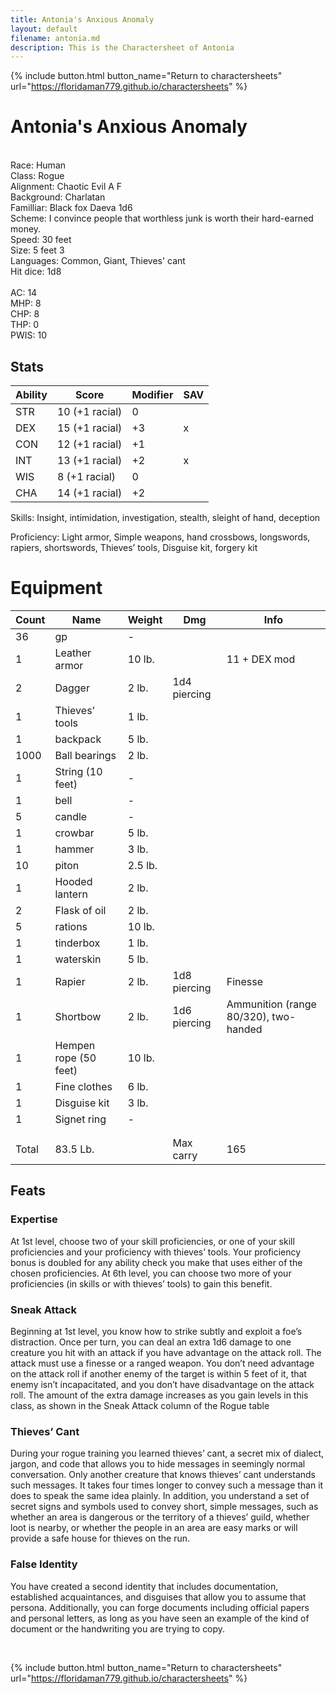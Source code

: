 ```yaml
---
title: Antonia's Anxious Anomaly
layout: default
filename: antonia.md
description: This is the Charactersheet of Antonia
---
```

{% include button.html button_name="Return to charactersheets" url="https://floridaman779.github.io/charactersheets" %}

# Antonia's Anxious Anomaly

<br>
Race: Human<br>
Class: Rogue<br>
Alignment: Chaotic Evil A F<br>
Background: Charlatan<br>
Familliar: Black fox Daeva 1d6<br>
Scheme: I convince people that worthless junk is worth their hard-earned money.<br>
Speed: 30 feet<br>
Size: 5 feet 3<br>
Languages: Common, Giant, Thieves' cant<br>
Hit dice: 1d8<br>
<br>
AC: 14<br>
MHP: 8<br>
CHP: 8<br>
THP: 0<br>
PWIS: 10<br>


## Stats

|     Ability    |     Score             |     Modifier    |     SAV    |
|----------------|-----------------------|-----------------|------------|
|     STR        |     10 (+1 racial)    |     0           |            |
|     DEX        |     15 (+1 racial)    |     +3          |     x      |
|     CON        |     12 (+1 racial)    |     +1          |            |
|     INT        |     13 (+1 racial)    |     +2          |     x      |
|     WIS        |     8 (+1 racial)     |     0           |            |
|     CHA        |     14 (+1 racial)    |     +2          |            |

Skills: Insight, intimidation, investigation, stealth, sleight of hand, deception

Proficiency: Light armor, Simple weapons, hand crossbows, longswords, rapiers, shortswords, Thieves’ tools, Disguise kit, forgery kit
<br>

# Equipment

|     Count    |     Name                     |     Weight     |     Dmg             |     Info                                     |
|--------------|------------------------------|----------------|---------------------|----------------------------------------------|
|     36       |     gp                       |     -          |                     |                                              |
|     1        |     Leather armor            |     10 lb.     |                     |     11 + DEX mod                             |
|     2        |     Dagger                   |     2 lb.      |     1d4 piercing    |                                              |
|     1        |     Thieves' tools           |     1 lb.      |                     |                                              |
|     1        |     backpack                 |     5 lb.      |                     |                                              |
|     1000     |     Ball bearings            |     2 lb.      |                     |                                              |
|     1        |     String (10 feet)         |     -          |                     |                                              |
|     1        |     bell                     |     -          |                     |                                              |
|     5        |     candle                   |     -          |                     |                                              |
|     1        |     crowbar                  |     5 lb.      |                     |                                              |
|     1        |     hammer                   |     3 lb.      |                     |                                              |
|     10       |     piton                    |     2.5 lb.    |                     |                                              |
|     1        |     Hooded lantern           |     2 lb.      |                     |                                              |
|     2        |     Flask of oil             |     2 lb.      |                     |                                              |
|     5        |     rations                  |     10 lb.     |                     |                                              |
|     1        |     tinderbox                |     1 lb.      |                     |                                              |
|     1        |     waterskin                |     5 lb.      |                     |                                              |
|     1        |     Rapier                   |     2 lb.      |     1d8 piercing    |     Finesse                                  |
|     1        |     Shortbow                 |     2 lb.      |     1d6 piercing    |     Ammunition (range 80/320), two-handed    |
|     1        |     Hempen rope (50 feet)    |     10 lb.     |                     |                                              |
|     1        |     Fine clothes             |     6 lb.      |                     |                                              |
|     1        |     Disguise kit             |     3 lb.      |                     |                                              |
|     1        |     Signet ring              |     -          |                     |                                              |
|              |                              |                |                     |                                              |
|              |                              |                |                     |                                              |
|     Total    |     83.5 Lb.                 |                |     Max carry       |     165                                      |

## Feats

### Expertise
At 1st level, choose two of your skill proficiencies, or one of your skill proficiencies and your proficiency with thieves’ tools. Your proficiency bonus is doubled for any ability check you make that uses either of the chosen proficiencies. At 6th level, you can choose two more of your proficiencies (in skills or with thieves’ tools) to gain this benefit.

### Sneak Attack
Beginning at 1st level, you know how to strike subtly and exploit a foe’s distraction. Once per turn, you can deal an extra 1d6 damage to one creature you hit with an attack if you have advantage on the attack roll. The attack must use a finesse or a ranged weapon. You don’t need advantage on the attack roll if another enemy of the target is within 5 feet of it, that enemy isn’t incapacitated, and you don’t have disadvantage on the attack roll. The amount of the extra damage increases as you gain levels in this class, as shown in the Sneak Attack column of the Rogue table

### Thieves’ Cant
During your rogue training you learned thieves’ cant, a secret mix of dialect, jargon, and code that allows you to hide messages in seemingly normal conversation. Only another creature that knows thieves’ cant understands such messages. It takes four times longer to convey such a message than it does to speak the same idea plainly. In addition, you understand a set of secret signs and symbols used to convey short, simple messages, such as whether an area is dangerous or the territory of a thieves’ guild, whether loot is nearby, or whether the people in an area are easy marks or will provide a safe house for thieves on the run.

### False Identity
You have created a second identity that includes documentation, established acquaintances, and disguises that allow you to assume that persona. Additionally, you can forge documents including official papers and personal letters, as long as you have seen an example of the kind of document or the handwriting you are trying to copy.

<br>

{% include button.html button_name="Return to charactersheets" url="https://floridaman779.github.io/charactersheets" %}
